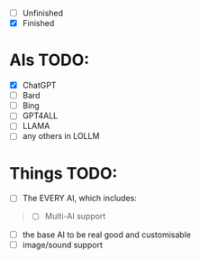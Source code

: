  - [ ] Unfinished
 - [x] Finished

# AIs TODO:

 - [x] ChatGPT
 - [ ] Bard
 - [ ] Bing
 - [ ] GPT4ALL
 - [ ] LLAMA
 - [ ] any others in LOLLM

# Things TODO:
 - [ ] The EVERY AI, which includes:
>  - [ ] Multi-AI support
 - [ ] the base AI to be real good and customisable
 - [ ] image/sound support
